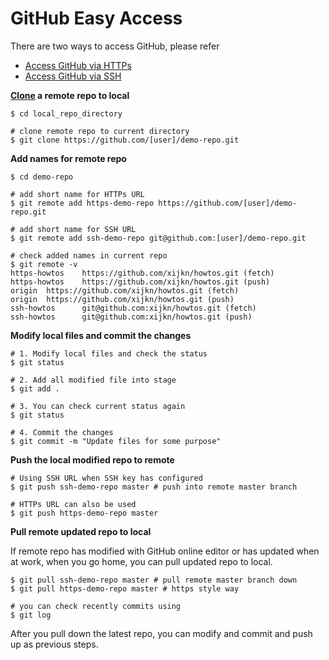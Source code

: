 

# GitHub Easy Access

There are two ways to access GitHub, please refer
- [Access GitHub via HTTPs](./github-https.md)
- [Access GitHub via SSH](./github-ssh.md)

**[Clone](./git-clone.md) a remote repo to local**
```
$ cd local_repo_directory

# clone remote repo to current directory
$ git clone https://github.com/[user]/demo-repo.git
```

**Add names for remote repo**
```
$ cd demo-repo

# add short name for HTTPs URL
$ git remote add https-demo-repo https://github.com/[user]/demo-repo.git

# add short name for SSH URL
$ git remote add ssh-demo-repo git@github.com:[user]/demo-repo.git 

# check added names in current repo
$ git remote -v
https-howtos    https://github.com/xijkn/howtos.git (fetch)
https-howtos    https://github.com/xijkn/howtos.git (push)
origin  https://github.com/xijkn/howtos.git (fetch)
origin  https://github.com/xijkn/howtos.git (push)
ssh-howtos      git@github.com:xijkn/howtos.git (fetch)
ssh-howtos      git@github.com:xijkn/howtos.git (push)
```

**Modify local files and commit the changes**
```
# 1. Modify local files and check the status
$ git status

# 2. Add all modified file into stage
$ git add .

# 3. You can check current status again
$ git status

# 4. Commit the changes
$ git commit -m "Update files for some purpose"
```

**Push the local modified repo to remote**
```
# Using SSH URL when SSH key has configured
$ git push ssh-demo-repo master # push into remote master branch

# HTTPs URL can also be used
$ git push https-demo-repo master
```

**Pull remote updated repo to local**

If remote repo has modified with GitHub online editor or has updated when at work,
when you go home, you can pull updated repo to local.
```
$ git pull ssh-demo-repo master # pull remote master branch down
$ git pull https-demo-repo master # https style way

# you can check recently commits using
$ git log
```

After you pull down the latest repo, you can modify and commit and push up as previous steps.
